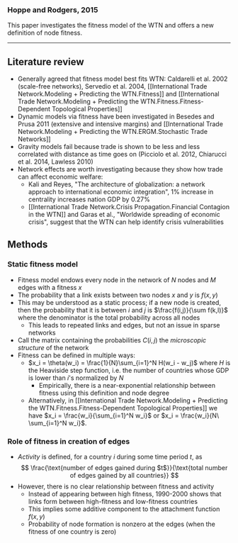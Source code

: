 ### Hoppe and Rodgers, 2015

This paper investigates the fitness model of the WTN and offers a new definition of node fitness.

***

## Literature review
- Generally agreed that fitness model best fits WTN: Caldarelli et al. 2002 (scale-free networks), Servedio et al. 2004, [[International Trade Network.Modeling + Predicting the WTN.Fitness]] and [[International Trade Network.Modeling + Predicting the WTN.Fitness.Fitness-Dependent Topological Properties]]
- Dynamic models via fitness have been investigated in Besedes and Prusa 2011 (extensive and intensive margins) and [[International Trade Network.Modeling + Predicting the WTN.ERGM.Stochastic Trade Networks]]
- Gravity models fail because trade is shown to be less and less correlated with distance as time goes on (Picciolo et al. 2012, Chiarucci et al. 2014, Lawless 2010)
- Network effects are worth investigating because they show how trade can affect economic welfare:
    - Kali and Reyes, "The architecture of globalization: a network approach to international economic integration", 1% increase in centrality increases nation GDP by 0.27%
    - [[International Trade Network.Crisis Propagation.Financial Contagion in the WTN]] and Garas et al., "Worldwide spreading of economic crisis", suggest that the WTN can help identify crisis vulnerabilities

## Methods

### Static fitness model

- Fitness model endows every node in the network of $N$ nodes and $M$ edges with a fitness $x$
- The probability that a link exists between two nodes $x$ and $y$ is $f(x,y)$
- This may be understood as a static process; if a new node is created, then the probability that it is between $i$ and $j$ is $\frac{f(i,j)}{\sum f(k,l)}$ where the denominator is the total probability across all nodes
    - This leads to repeated links and edges, but not an issue in sparse networks
- Call the matrix containing the probabilities $C(i,j)$ the *microscopic structure* of the network
- Fitness can be defined in multiple ways: 
    - $x_i = \theta(w_i) = \frac{1}{N}\sum_{i=1}^N H(w_i - w_j)$ where $H$ is the Heaviside step function, i.e. the number of countries whose GDP is lower than $i$'s normalized by $N$
        - Empirically, there is a near-exponential relationship between fitness using this definition and node degree
    - Alternatively, in [[International Trade Network.Modeling + Predicting the WTN.Fitness.Fitness-Dependent Topological Properties]] we have $x_i = \frac{w_i}{\sum_{i=1}^N w_i}$ or $x_i = \frac{w_i}{N\ \sum_{i=1}^N w_i}$.

### Role of fitness in creation of edges

- *Activity* is defined, for a country $i$ during some time period $t$, as 
$$
\frac{\text{number of edges gained during $t$}}{\text{total number of edges gained by all countries}}
$$
- However, there is no clear relationship between fitness and activity
    - Instead of appearing between high fitness, 1990-2000 shows that links form between high-fitness and low-fitness countries
    - This implies some additive component to the attachment function $f(x,y)$
    - Probability of node formation is nonzero at the edges (when the fitness of one country is zero)